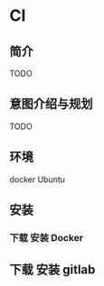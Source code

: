 # CI

## 简介

TODO

## 意图介绍与规划

TODO

## 环境

docker 
Ubuntu

## 安装

### 下载 安装 Docker

## 下载 安装 gitlab
